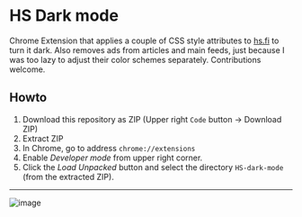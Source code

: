 # HS Dark mode

Chrome Extension that applies a couple of CSS style attributes to [hs.fi](https://hs.fi) to turn it dark. Also removes ads from articles and main feeds, just because I was too lazy to adjust their color schemes separately. Contributions welcome.

## Howto

1. Download this repository as ZIP (Upper right `Code` button -> Download ZIP)
2. Extract ZIP
3. In Chrome, go to address `chrome://extensions`
4. Enable _Developer mode_ from upper right corner.
5. Click the _Load Unpacked_ button and select the directory `HS-dark-mode` (from the extracted ZIP).

---

![image](https://user-images.githubusercontent.com/50331907/149663801-93054036-8414-47c1-b225-84ce4846f740.png)
